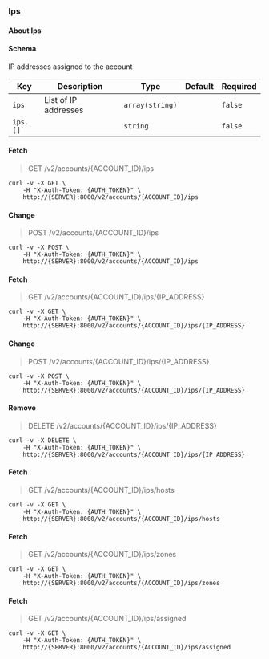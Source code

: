 ### Ips

#### About Ips

#### Schema

IP addresses assigned to the account



Key | Description | Type | Default | Required
--- | ----------- | ---- | ------- | --------
`ips` | List of IP addresses | `array(string)` |   | `false`
`ips.[]` |   | `string` |   | `false`


#### Fetch

> GET /v2/accounts/{ACCOUNT_ID}/ips

```shell
curl -v -X GET \
    -H "X-Auth-Token: {AUTH_TOKEN}" \
    http://{SERVER}:8000/v2/accounts/{ACCOUNT_ID}/ips
```

#### Change

> POST /v2/accounts/{ACCOUNT_ID}/ips

```shell
curl -v -X POST \
    -H "X-Auth-Token: {AUTH_TOKEN}" \
    http://{SERVER}:8000/v2/accounts/{ACCOUNT_ID}/ips
```

#### Fetch

> GET /v2/accounts/{ACCOUNT_ID}/ips/{IP_ADDRESS}

```shell
curl -v -X GET \
    -H "X-Auth-Token: {AUTH_TOKEN}" \
    http://{SERVER}:8000/v2/accounts/{ACCOUNT_ID}/ips/{IP_ADDRESS}
```

#### Change

> POST /v2/accounts/{ACCOUNT_ID}/ips/{IP_ADDRESS}

```shell
curl -v -X POST \
    -H "X-Auth-Token: {AUTH_TOKEN}" \
    http://{SERVER}:8000/v2/accounts/{ACCOUNT_ID}/ips/{IP_ADDRESS}
```

#### Remove

> DELETE /v2/accounts/{ACCOUNT_ID}/ips/{IP_ADDRESS}

```shell
curl -v -X DELETE \
    -H "X-Auth-Token: {AUTH_TOKEN}" \
    http://{SERVER}:8000/v2/accounts/{ACCOUNT_ID}/ips/{IP_ADDRESS}
```

#### Fetch

> GET /v2/accounts/{ACCOUNT_ID}/ips/hosts

```shell
curl -v -X GET \
    -H "X-Auth-Token: {AUTH_TOKEN}" \
    http://{SERVER}:8000/v2/accounts/{ACCOUNT_ID}/ips/hosts
```

#### Fetch

> GET /v2/accounts/{ACCOUNT_ID}/ips/zones

```shell
curl -v -X GET \
    -H "X-Auth-Token: {AUTH_TOKEN}" \
    http://{SERVER}:8000/v2/accounts/{ACCOUNT_ID}/ips/zones
```

#### Fetch

> GET /v2/accounts/{ACCOUNT_ID}/ips/assigned

```shell
curl -v -X GET \
    -H "X-Auth-Token: {AUTH_TOKEN}" \
    http://{SERVER}:8000/v2/accounts/{ACCOUNT_ID}/ips/assigned
```


